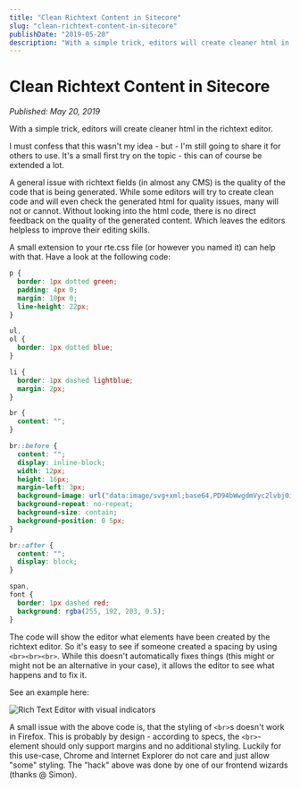 ```yaml
---
title: "Clean Richtext Content in Sitecore"
slug: "clean-richtext-content-in-sitecore"
publishDate: "2019-05-20"
description: "With a simple trick, editors will create cleaner html in the richtext editor. Learn how to use CSS to provide visual feedback on HTML quality in Sitecore's rich text editor."
---
```


# Clean Richtext Content in Sitecore

*Published: May 20, 2019*

With a simple trick, editors will create cleaner html in the richtext editor.

I must confess that this wasn't my idea - but - I'm still going to share it for others to use. It's a small first try on the topic - this can of course be extended a lot.

A general issue with richtext fields (in almost any CMS) is the quality of the code that is being generated. While some editors will try to create clean code and will even check the generated html for quality issues, many will not or cannot. Without looking into the html code, there is no direct feedback on the quality of the generated content. Which leaves the editors helpless to improve their editing skills.

A small extension to your rte.css file (or however you named it) can help with that. Have a look at the following code:

```css
p {
  border: 1px dotted green;
  padding: 4px 0;
  margin: 10px 0;
  line-height: 22px;
}

ul,
ol {
  border: 1px dotted blue;
}

li {
  border: 1px dashed lightblue;
  margin: 2px;
}

br {
  content: "";
}

br::before {
  content: "";
  display: inline-block;
  width: 12px;
  height: 16px;
  margin-left: 3px;
  background-image: url("data:image/svg+xml;base64,PD94bWwgdmVyc2lvbj0iMS4wIiA/PjwhRE9DVFlQRSBzdmcgIFBVQkxJQyAnLS8vVzNDLy9EVEQgU1ZHIDEuMS8vRU4nICAnaHR0cDovL3d3dy53My5vcmcvR3JhcGhpY3MvU1ZHLzEuMS9EVEQvc3ZnMTEuZHRkJz48c3ZnIGVuYWJsZS1iYWNrZ3JvdW5kPSJuZXcgMCAwIDEyOCAxMjgiIGhlaWdodD0iMTI4cHgiIGlkPSLQodC70L7QuV8xIiB2ZXJzaW9uPSIxLjEiIHZpZXdCb3g9I...");
  background-repeat: no-repeat;
  background-size: contain;
  background-position: 0 5px;
}

br::after {
  content: "";
  display: block;
}

span,
font {
  border: 1px dashed red;
  background: rgba(255, 192, 203, 0.5);
}
```

The code will show the editor what elements have been created by the richtext editor. So it's easy to see if someone created a spacing by using `<br><br><br>`. While this doesn't automatically fixes things (this might or might not be an alternative in your case), it allows the editor to see what happens and to fix it.

See an example here:

![Rich Text Editor with visual indicators](/assets/blog/rte.png)

A small issue with the above code is, that the styling of `<br>`s doesn't work in Firefox. This is probably by design - according to specs, the `<br>`-element should only support margins and no additional styling. Luckily for this use-case, Chrome and Internet Explorer do not care and just allow "some" styling. The "hack" above was done by one of our frontend wizards (thanks @ Simon).

